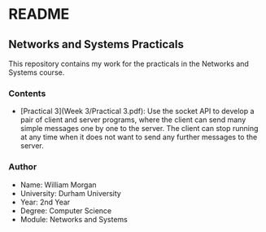 # README

## Networks and Systems Practicals

This repository contains my work for the practicals in the Networks and Systems course.

### Contents

- [Practical 3](Week 3/Practical 3.pdf): Use the socket API to develop a pair of client and server programs, where the client can send many simple messages one by one to the server. The client can stop running at any time when it does not want to send any further messages to the server.

### Author

- Name: William Morgan
- University: Durham University
- Year: 2nd Year
- Degree: Computer Science
- Module: Networks and Systems
